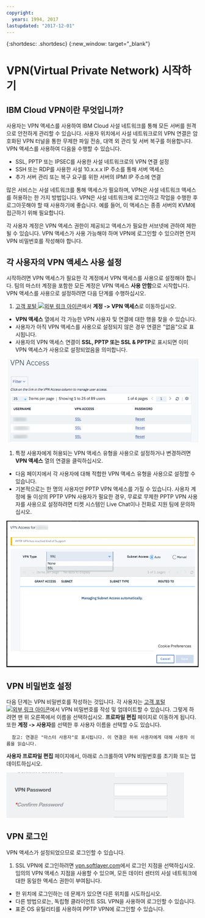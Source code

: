 ```yaml
---
copyright:
  years: 1994, 2017
lastupdated: "2017-12-01"
---
```


{:shortdesc: .shortdesc}
{:new_window: target="_blank"}

# VPN(Virtual Private Network) 시작하기

## IBM Cloud VPN이란 무엇입니까? 

사용자는 VPN 액세스를 사용하여 IBM Cloud 사설 네트워크를 통해 모든 서버를 원격으로 안전하게 관리할 수 있습니다. 사용자 위치에서 사설 네트워크로의 VPN 연결은 암호화된 VPN 터널을 통한 무제한 파일 전송, 대역 외 관리 및 서버 복구를 허용합니다. VPN 액세스를 사용하여 다음을 수행할 수 있습니다. 

* SSL, PPTP 또는 IPSEC를 사용한 사설 네트워크로의 VPN 연결 설정
* SSH 또는 RDP를 사용한 사설 10.x.x.x IP 주소를 통해 서버 액세스
* 추가 서버 관리 또는 복구 요구를 위한 서버의 IPMI IP 주소에 연결

많은 서비스는 사설 네트워크를 통해 액세스가 필요하며, VPN은 사설 네트워크 액세스를 허용하는 한 가지 방법입니다. VPN은 사설 네트워크에 로그인하고 작업을 수행한 후 로그아웃해야 할 때 사용하기에 좋습니다. 예를 들어, 이 액세스는 종종 서버의 KVM에 접근하기 위해 필요합니다. 

각 사용자 계정은 VPN 액세스 권한이 제공되고 액세스가 필요한 서브넷에 관하여 제한될 수 있습니다. VPN 액세스가 사용 가능해야 하며 VPN에 로그인할 수 있으려면 먼저 VPN 비밀번호를 작성해야 합니다. 

## 각 사용자의 VPN 액세스 사용 설정

시작하려면 VPN 액세스가 필요한 각 계정에서 VPN 액세스를 사용으로 설정해야 합니다. 팀의 마스터 계정을 포함한 모든 계정은 VPN 액세스 **사용 안함**으로 시작합니다. VPN 액세스를 사용으로 설정하려면 다음 단계를 수행하십시오. 

1. [고객 포털 ![외부 링크 아이콘](../../icons/launch-glyph.svg "외부 링크 아이콘")](https://control.softlayer.com/)에서 **계정 -> VPN 액세스**로 이동하십시오. 
* **VPN 액세스** 열에서 각 가능한 VPN 사용자 및 연결에 대한 행을 찾을 수 있습니다. 
* 사용자가 아직 VPN 액세스를 사용으로 설정되지 않은 경우 연결은 "없음"으로 표시됩니다. 
* 사용자의 VPN 액세스 연결이 **SSL, PPTP 또는 SSL & PPTP**로 표시되면 이미 VPN 액세스가 사용으로 설정되었음을 의미합니다. 

![Softlayer 포털 VPN 액세스 표](images/vpnaccess01.png)

1. 특정 사용자에게 허용되는 VPN 액세스 유형을 사용으로 설정하거나 변경하려면 **VPN 액세스** 열의 연결을 클릭하십시오. 
* 다음 페이지에서 각 사용자에 대해 적합한 VPN 액세스 유형을 사용으로 설정할 수 있습니다.   
* 기본적으로는 한 명의 사용자만 PPTP VPN 액세스를 가질 수 있습니다. 사용자 계정에 둘 이상의 PPTP VPN 사용자가 필요한 경우, 무료로 무제한 PPTP VPN 사용자를 사용으로 설정하려면 티켓 시스템인 Live Chat이나 전화로 지원 팀에 문의하십시오. 

![사용자에게 VPN 유형 액세스 지정](images/vpntype01.png)

## VPN 비밀번호 설정

다음 단계는 VPN 비밀번호를 작성하는 것입니다. 각 사용자는 [고객 포털 ![외부 링크 아이콘](../../icons/launch-glyph.svg "외부 링크 아이콘")](https://control.softlayer.com/)에서 VPN 비밀번호를 작성 및 업데이트할 수 있습니다. 그렇게 하려면 맨 위 오른쪽에서 이름을 선택하십시오. **프로파일 편집** 페이지로 이동하게 됩니다. 또한 **계정 -> 사용자**를 선택한 후 사용자 이름을 선택할 수도 있습니다. 

      참고: 연결은 "마스터 사용자"로 표시됩니다. 이 연결은 하위 사용자에게 대해 사용자 이름을 읽습니다. 

**사용자 프로파일 편집** 페이지에서, 아래로 스크롤하여 VPN 비밀번호를 초기화 또는 업데이트하십시오. 

![프로파일 VPN 비밀번호 편집 필드](images/vpnpasswordfields.png)

## VPN 로그인

VPN 액세스가 설정되었으므로 로그인할 수 있습니다. 

1. SSL VPN에 로그인하려면 [vpn.softlayer.com](https://vpn.softlayer.com/)에서 로그인 지점을 선택하십시오. 임의의 VPN 액세스 지점을 사용할 수 있으며, 모든 데이터 센터의 사설 네트워크에 대한 동일한 액세스 권한이 부여됩니다. 
* 한 위치에 로그인하는 데 문제가 있으면 다른 위치를 시도하십시오. 
* 다른 방법으로는, 독립형 클라이언트 SSL VPN을 사용하여 로그인할 수 있습니다. 
* 표준 OS 유틸리티를 사용하여 PPTP VPN에 로그인할 수 있습니다. 
